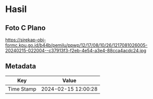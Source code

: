 # Hasil

## Foto C Plano

https://sirekap-obj-formc.kpu.go.id/b44b/pemilu/ppwp/12/17/08/10/26/1217081026005-20240215-022004--c37913f3-f2eb-4e54-a3e4-88cca4acdc24.jpg


## Metadata

| Key        | Value               |
| ---------- | ------------------- |
| Time Stamp | 2024-02-15 12:00:28 |



